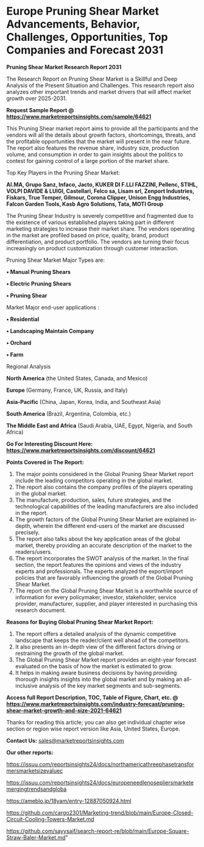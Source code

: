 # Europe Pruning Shear Market Advancements, Behavior, Challenges, Opportunities, Top Companies and Forecast 2031

<strong>Pruning Shear Market Research Report 2031</strong>

The Research Report on Pruning Shear Market is a Skillful and Deep Analysis of the Present Situation and Challenges. This research report also analyzes other important trends and market drivers that will affect market growth over 2025-2031.

<strong>Request Sample Report @ <a href=https://www.marketreportsinsights.com/sample/64621>https://www.marketreportsinsights.com/sample/64621</a></strong>

This Pruning Shear market report aims to provide all the participants and the vendors will all the details about growth factors, shortcomings, threats, and the profitable opportunities that the market will present in the near future. The report also features the revenue share, industry size, production volume, and consumption in order to gain insights about the politics to contest for gaining control of a large portion of the market share.

Top Key Players in the Pruning Shear Market:

<strong>AI.MA, Grupo Sanz, Infaco, Jacto, KUKER DI F.LLI FAZZINI, Pellenc, STIHL, VOLPI DAVIDE & LUIGI, Castellari, Felco sa, Lisam srl, Zenport Industries, Fiskars, True Temper, Gilmour, Corona Clipper, Unison Engg Industries, Falcon Garden Tools, Kasb Agro Solutions, Tata, MOTI Group</strong>

The Pruning Shear Industry is severely competitive and fragmented due to the existence of various established players taking part in different marketing strategies to increase their market share. The vendors operating in the market are profiled based on price, quality, brand, product differentiation, and product portfolio. The vendors are turning their focus increasingly on product customization through customer interaction.

Pruning Shear Market Major Types are:

<strong>• Manual Pruning Shears

• Electric Pruning Shears

• Pruning Shear</strong>

Market Major end-user applications :

<strong>• Residential

• Landscaping Maintain Company

• Orchard

• Farm</strong>

Regional Analysis

</u><strong><b>North America</b></strong> (the United States, Canada, and Mexico)

<strong><b>Europe </b></strong>(Germany, France, UK, Russia, and Italy)

<strong><b>Asia-Pacific</b></strong> (China, Japan, Korea, India, and Southeast Asia)

<strong><b>South America</b></strong> (Brazil, Argentina, Colombia, etc.)

<strong><b>The Middle East and Africa</b></strong> (Saudi Arabia, UAE, Egypt, Nigeria, and South Africa)

<strong>Go For Interesting Discount Here: <a href=https://www.marketreportsinsights.com/discount/64621>https://www.marketreportsinsights.com/discount/64621</a></strong>

<strong>Points Covered in The Report:</strong>
<ol>
  <li>The major points considered in the Global Pruning Shear Market report include the leading competitors operating in the global market.</li>
  <li>The report also contains the company profiles of the players operating in the global market.</li>
  <li>The manufacture, production, sales, future strategies, and the technological capabilities of the leading manufacturers are also included in the report.</li>
  <li>The growth factors of the Global Pruning Shear Market are explained in-depth, wherein the different end-users of the market are discussed precisely.</li>
  <li>The report also talks about the key application areas of the global market, thereby providing an accurate description of the market to the readers/users.</li>
  <li>The report incorporates the SWOT analysis of the market. In the final section, the report features the opinions and views of the industry experts and professionals. The experts analyzed the export/import policies that are favorably influencing the growth of the Global Pruning Shear Market.</li>
  <li>The report on the Global Pruning Shear Market is a worthwhile source of information for every policymaker, investor, stakeholder, service provider, manufacturer, supplier, and player interested in purchasing this research document.</li>
</ol>
<strong>Reasons for Buying Global Pruning Shear Market Report:</strong>

<ol>
  <li>The report offers a detailed analysis of the dynamic competitive landscape that keeps the reader/client well ahead of the competitors.</li>
  <li>It also presents an in-depth view of the different factors driving or restraining the growth of the global market.</li>
  <li>The Global Pruning Shear Market report provides an eight-year forecast evaluated on the basis of how the market is estimated to grow.</li>
  <li>It helps in making aware business decisions by having providing thorough insights insights into the global market and by making an all-inclusive analysis of the key market segments and sub-segments.</li>
</ol>
<strong>Access full Report Description, TOC, Table of Figure, Chart, etc. @ <a href=https://www.marketreportsinsights.com/industry-forecast/pruning-shear-market-growth-and-size-2021-64621>https://www.marketreportsinsights.com/industry-forecast/pruning-shear-market-growth-and-size-2021-64621</a></strong>


Thanks for reading this article; you can also get individual chapter wise section or region wise report version like Asia, United States, Europe.

<strong>Contact Us:</strong>
sales@marketreportsinsights.com

<strong>Our other reports:</strong>

<a href=https://issuu.com/reportsinsights24/docs/northamericathreephasetransformersmarketsizevaluec>https://issuu.com/reportsinsights24/docs/northamericathreephasetransformersmarketsizevaluec</a>

<a href=https://issuu.com/reportsinsights24/docs/europeneedlenosepliersmarketemergingtrendsandgloba>https://issuu.com/reportsinsights24/docs/europeneedlenosepliersmarketemergingtrendsandgloba</a>

<a href=https://ameblo.jp/18yam/entry-12887050924.html>https://ameblo.jp/18yam/entry-12887050924.html</a>

<a href=https://github.com/cargo2301/Marketing-trend/blob/main/Europe-Closed-Circuit-Cooling-Towers-Market.md>https://github.com/cargo2301/Marketing-trend/blob/main/Europe-Closed-Circuit-Cooling-Towers-Market.md</a>

<a href=https://github.com/sayysaif/search-report-re/blob/main/Europe-Square-Straw-Baler-Market.md>https://github.com/sayysaif/search-report-re/blob/main/Europe-Square-Straw-Baler-Market.md</a>"
